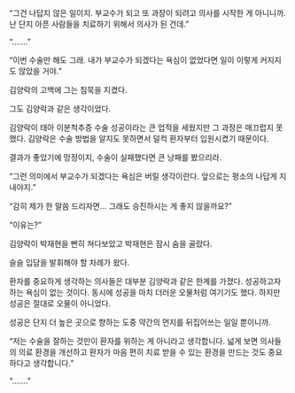 “그건 나답지 않은 일이지. 부교수가 되고 또 과장이 되려고 의사를 시작한 게 아니니까. 난 단지 아픈 사람들을 치료하기 위해서 의사가 된 건데.”

“…….”

“이번 수술만 해도 그래. 내가 부교수가 되겠다는 욕심이 없었다면 일이 이렇게 커지지도 않았을 거야.”

김양락의 고백에 그는 침묵을 지켰다.

그도 김양락과 같은 생각이었다.

김양락이 태아 이분척추증 수술 성공이라는 큰 업적을 세웠지만 그 과정은 매끄럽지 못했다. 김양락은 수술 방법을 알지도 못하면서 덜컥 환자부터 입원시켰기 때문이다.

결과가 좋았기에 망정이지, 수술이 실패했다면 큰 낭패를 봤으리라.

“그런 의미에서 부교수가 되겠다는 욕심은 버릴 생각이란다. 앞으로는 평소의 나답게 지내야지.”

“감히 제가 한 말씀 드리자면… 그래도 승진하시는 게 좋지 않을까요?”

“이유는?”

김양락이 박재현을 빤히 쳐다보았고 박재현은 잠시 숨을 골랐다.

슬슬 입담을 발휘해야 할 차례가 왔다.

환자를 중요하게 생각하는 의사들은 대부분 김양락과 같은 한계를 가졌다. 성공하고자 하는 욕심이 없는 것이다. 동시에 성공을 마치 더러운 오물처럼 여기기도 했다. 하지만 성공은 절대로 오물이 아니었다.

성공은 단지 더 높은 곳으로 향하는 도중 약간의 먼지를 뒤집어쓰는 일일 뿐이니까.

“저는 수술을 잘하는 것만이 환자를 위하는 게 아니라고 생각합니다. 넓게 보면 의사들의 의료 환경을 개선하고 환자가 마음 편히 치료 받을 수 있는 환경을 만드는 것도 중요하다고 생각합니다.”

“…….”